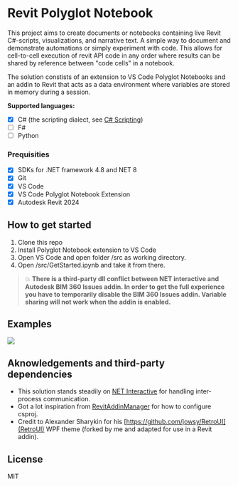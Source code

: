 # Revit Polyglot Notebook

This project aims to create documents or notebooks containing live Revit C#-scripts, visualizations, and narrative text. 
A simple way to document and demonstrate automations or simply experiment with code. This allows for cell-to-cell execution of revit API code in any order where results can be shared by reference between "code cells" in a notebook.

The solution constists of an extension to VS Code Polyglot Notebooks and an addin to Revit that acts as a data environment where variables are stored in memory during a session.

**Supported languages:**
- [x] C# (the scripting dialect, see [C# Scripting](https://learn.microsoft.com/en-us/archive/msdn-magazine/2016/january/essential-net-csharp-scripting))
- [ ] F#
- [ ] Python

### Prequisities
- [x] SDKs for .NET framework 4.8 and NET 8
- [x] Git
- [x] VS Code
- [x] VS Code Polyglot Notebook Extension
- [x] Autodesk Revit 2024

## How to get started
1. Clone this repo
2. Install Polyglot Notebook extension to VS Code
2. Open VS Code and open folder /src as working directory.
3. Open /src/GetStarted.ipynb and take it from there.

> 💥 **There is a third-party dll conflict between NET interactive and Autodesk BIM 360 Issues addin. In order to get the full experience you have to temporarily disable the BIM 360 Issues addin. Variable sharing will not work when the addin is enabled.**

## Examples

![](./samples/example2.gif)

## Aknowledgements and third-party dependencies

* This solution stands steadily on [NET Interactive](https://github.com/dotnet/interactive) for handling inter-process communication.
* Got a lot inspiration from [RevitAddinManager](https://github.com/chuongmep/RevitAddInManager) for how to configure csproj.
* Credit to Alexander Sharykin for his [https://github.com/jowsy/RetroUI](RetroUI) WPF theme (forked by me and adapted for use in a Revit addin).

## License

MIT
